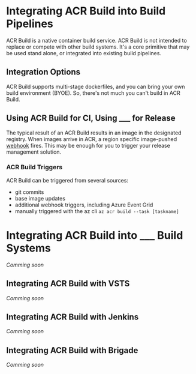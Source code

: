 # Integrating ACR Build into Build Pipelines

ACR Build is a native container build service. ACR Build is not intended to replace or compete with other build systems. It's a core primitive that may be used stand alone, or integrated into existing build pipelines.

## Integration Options

ACR Build supports multi-stage dockerfiles, and you can bring your own build environment (BYOE). So, there's not much you can't build in ACR Build. 

## Using ACR Build for CI, Using ___ for Release

The typical result of an ACR Build results in an image in the designated registry. When images arrive in ACR, a region specific image-pushed [webhook](https://docs.microsoft.com/en-us/azure/container-registry/container-registry-webhook) fires. This may be enough for you to trigger your release management solution.

### ACR Build Triggers

ACR Build can be triggered from several sources:

- git commits
- base image updates
- additional webhook triggers, including Azure Event Grid
- manually triggered with the az cli `az acr build --task [taskname]`

# Integrating ACR Build into ___ Build Systems
*Comming soon*
## Integrating ACR Build with VSTS
*Comming soon*
## Integrating ACR Build with Jenkins
*Comming soon*
## Integrating ACR Build with Brigade
*Comming soon*

